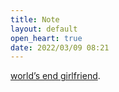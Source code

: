 ```yaml
---
title: Note
layout: default
open_heart: true
date: 2022/03/09 08:21
---
```


[world’s end girlfriend](https://youtu.be/PfG_G2O2q40).
